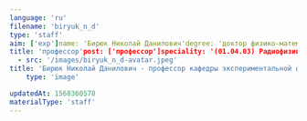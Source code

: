 ```yaml
---
language: 'ru'
filename: 'biryuk_n_d'
type: 'staff'
aim: ['exp']name: 'Бирюк Николай Данилович'degree: 'доктор физико-математических наук'
title: 'профессор'post: ['профессор']speciality: '(01.04.03) Радиофизика'contacts: ['+74732208625', 'birjuk@exp-p.vsu.ru']avatar:
  - src: '/images/biryuk_n_d-avatar.jpeg'
title: 'Бирюк Николай Данилович - профессор кафедры экспериментальной физики'
    type: 'image'

updatedAt: 1568360578
materialType: 'staff'
---
```


